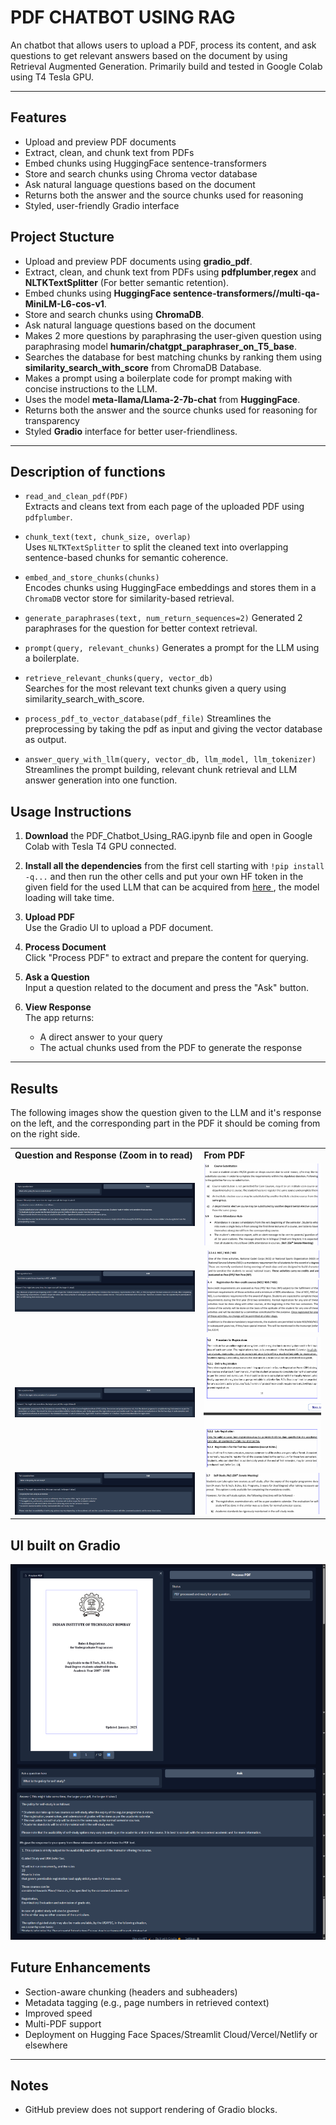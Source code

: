 # PDF CHATBOT USING RAG

An chatbot that allows users to upload a PDF, process its content, and ask questions to get relevant answers based on the document by using Retrieval Augmented Generation. Primarily build and tested in Google Colab using T4 Tesla GPU.

---
## Features

- Upload and preview PDF documents
- Extract, clean, and chunk text from PDFs
- Embed chunks using HuggingFace sentence-transformers
- Store and search chunks using Chroma vector database
- Ask natural language questions based on the document
- Returns both the answer and the source chunks used for reasoning
- Styled, user-friendly Gradio interface


## Project Stucture

- Upload and preview PDF documents using **gradio_pdf**.
- Extract, clean, and chunk text from PDFs using **pdfplumber**,**regex** and **NLTKTextSplitter** (For better semantic retention).
- Embed chunks using **HuggingFace sentence-transformers//multi-qa-MiniLM-L6-cos-v1**.
- Store and search chunks using **ChromaDB**.
- Ask natural language questions based on the document
- Makes 2 more questions by paraphrasing the user-given question using paraphrasing model **humarin/chatgpt_paraphraser_on_T5_base**.
- Searches the database for best matching chunks by ranking them using **similarity_search_with_score** from ChromaDB Database.
- Makes a prompt using a boilerplate code for prompt making with concise instructions to the LLM.
- Uses the model **meta-llama/Llama-2-7b-chat** from **HuggingFace**.
- Returns both the answer and the source chunks used for reasoning for transparency
- Styled **Gradio** interface for better user-friendliness.

---

## Description of functions

- `read_and_clean_pdf(PDF)`  
  Extracts and cleans text from each page of the uploaded PDF using `pdfplumber`.

- `chunk_text(text, chunk_size, overlap)`  
  Uses `NLTKTextSplitter` to split the cleaned text into overlapping sentence-based chunks for semantic coherence.

- `embed_and_store_chunks(chunks)`  
  Encodes chunks using HuggingFace embeddings and stores them in a `ChromaDB` vector store for similarity-based retrieval.

- `generate_paraphrases(text, num_return_sequences=2)`
  Generated 2 paraphrases for the question for better context retrieval.

- `prompt(query, relevant_chunks)`
  Generates a prompt for the LLM using a boilerplate.

- `retrieve_relevant_chunks(query, vector_db)`  
  Searches for the most relevant text chunks given a query using similarity_search_with_score.

- `process_pdf_to_vector_database(pdf_file)`
  Streamlines the preprocessing by taking the pdf as input and giving the vector database as output.
  
- `answer_query_with_llm(query, vector_db, llm_model, llm_tokenizer)`  
  Streamlines the prompt building, relevant chunk retrieval and LLM answer generation into one function.



## Usage Instructions

1. **Download** the PDF_Chatbot_Using_RAG.ipynb file and open in Google Colab with Tesla T4 GPU connected.

1. **Install all the dependencies** from the first cell starting with  `!pip install -q...` and then run the other cells and put your own HF token in the given field for the used LLM that can be acquired from <a href = 'https://huggingface.co/meta-llama/Llama-2-7b-chat-hf'> here </a>, the model loading will take time.

1. **Upload PDF**  
   Use the Gradio UI to upload a PDF document.

2. **Process Document**  
   Click "Process PDF" to extract and prepare the content for querying.

3. **Ask a Question**  
   Input a question related to the document and press the "Ask" button.

4. **View Response**  
   The app returns:
   - A direct answer to your query
   - The actual chunks used from the PDF to generate the response

---

## Results
The following images show the question given to the LLM and it's response on the left, and the corresponding part in the PDF it should be coming from on the right side.
<table>
  <tr>
    <td style="width: 60%"><strong>Question and Response (Zoom in to read)</strong></td>
    <td style="width: 40%;"><strong>From PDF</strong></td>
  </tr>
  <tr>
    <td style="width: 60%;"><img src="QnA Results/Question 1.png" width="100%"></td>
    <td style="width: 40%;"><img src="QnA Results/Context 1.png" width="100%"></td>
  </tr>
  <tr>
    <td style="width: 60%;"><img src="QnA Results/Question 2.png" width="100%"></td>
    <td style="width: 40%;"><img src="QnA Results/Context 2.png" width="100%"><img src="QnA Results/Context 2-2.png" width="100%"></td>
  </tr>
  <tr>
    <td style="width: 60%;"><img src="QnA Results/Question 3.png" width="100%"></td>
    <td style="width: 40%;"><img src="QnA Results/Context 3.png" width="100%"></td>
  </tr>
  <tr>
    <td style="width: 60%;"><img src="QnA Results/Question 4.png" width="100%"></td>
    <td style="width: 40%;"><img src="QnA Results/Context 4.png" width="100%"></td>
  </tr>
</table>


## UI  built on Gradio

<p>
  <img src = "Full UI Image.png">
</p>


## Future Enhancements

- Section-aware chunking (headers and subheaders)
- Metadata tagging (e.g., page numbers in retrieved context)
- Improved speed 
- Multi-PDF support
- Deployment on Hugging Face Spaces/Streamlit Cloud/Vercel/Netlify or elsewhere

---

## Notes


- GitHub preview does not support rendering of Gradio blocks.
